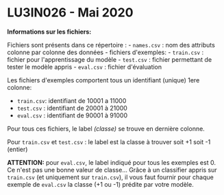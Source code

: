 # LU3IN026 - Mai 2020

**Informations sur les fichiers:**

Fichiers sont présents dans ce répertoire :
	- `names.csv` : nom des attributs colonne par colonne des données
	- fichiers d'exemples:
		- `train.csv` : fichier pour l'apprentissage du modèle
		- `test.csv`  : fichier permettant de tester le modèle appris
		- `eval.csv`  : fichier d'évaluation 
		
Les fichiers d'exemples comportent tous un identifiant (unique) 1ere colonne: 
   - `train.csv`: identifiant de 10001 a 11000
   - `test.csv` : identifiant de 20001 à 21000
   - `eval.csv` : identifiant de 90001 à 91000 

Pour tous ces fichiers, le label _(classe)_ se trouve en dernière colonne.

Pour `train.csv` et `test.csv` : le label est la classe à trouver soit +1 soit -1 (entier)

**ATTENTION:** pour `eval.csv`, le label indiqué pour tous les exemples est 0.
Ce n'est pas une bonne valeur de classe...
Grâce à un classifier appris sur `train.csv` (et uniquement sur `train.csv`), il vous faut fournir pour chaque exemple de `eval.csv` la classe (+1 ou -1) prédite par votre modèle.


